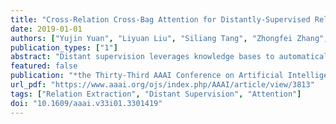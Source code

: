 ```yaml
---
title: "Cross-Relation Cross-Bag Attention for Distantly-Supervised Relation Extraction"
date: 2019-01-01
authors: ["Yujin Yuan", "Liyuan Liu", "Siliang Tang", "Zhongfei Zhang", "Yueting Zhuang", "Shiliang Pu", "Fei Wu", "Xiang Ren"]
publication_types: ["1"]
abstract: "Distant supervision leverages knowledge bases to automatically label instances, thus allowing us to train relation extractor without human annotations. However, the generated training data typically contain massive noise, and may result in poor performances with the vanilla supervised learning. In this paper, we propose to conduct multi-instance learning with a novel Cross-relation Cross-bag Selective Attention (C2SA), which leads to noise-robust training for distant supervised relation extractor. Specifically, we employ the sentence-level selective attention to reduce the effect of noisy or mismatched sentences, while the correlation among relations were captured to improve the quality of attention weights. Moreover, instead of treating all entity-pairs equally, we try to pay more attention to entity-pairs with a higher quality. Similarly, we adopt the selective attention mechanism to achieve this goal. Experiments with two types of relation extractor demonstrate the superiority of the proposed approach over the state-of-the-art, while further ablation studies verify our intuitions and demonstrate the effectiveness of our proposed two techniques."
featured: false
publication: "*the Thirty-Third AAAI Conference on Artificial Intelligence (AAAI 2019)*"
url_pdf: "https://www.aaai.org/ojs/index.php/AAAI/article/view/3813"
tags: ["Relation Extraction", "Distant Supervision", "Attention"]
doi: "10.1609/aaai.v33i01.3301419"
---
```


